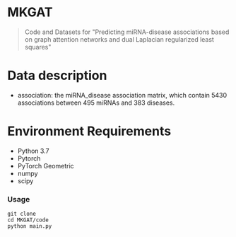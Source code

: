 # MKGAT
> Code and Datasets for "Predicting miRNA-disease associations based on graph attention networks and dual Laplacian regularized least squares" 

# Data description
* association: the miRNA_disease association matrix, which contain 5430 associations between 495 miRNAs and 383 diseases.


# Environment Requirements
* Python 3.7
* Pytorch
* PyTorch Geometric
* numpy
* scipy

### Usage
```shell
git clone 
cd MKGAT/code
python main.py
```
